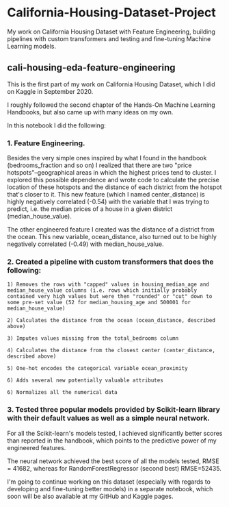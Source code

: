 # California-Housing-Dataset-Project
My work on California Housing Dataset with Feature Engineering, building pipelines with custom transformers and testing and fine-tuning Machine Learning models.

## cali-housing-eda-feature-engineering

This is the first part of my work on California Housing Dataset, which I did on Kaggle in September 2020.

I roughly followed the second chapter of the Hands-On Machine Learning Handbooks, but also came up with many ideas on my own.

In this notebook I did the following:

### 1. Feature Engineering.

Besides the very simple ones inspired by what I found in the handbook (bedrooms_fraction and so on) I realized that there are two "price hotspots"–geographical areas in which the highest prices tend to cluster. I explored this possible dependence and wrote code to calculate the precise location of these hotspots and the distance of each district from the hotspot that's closer to it. This new feature (which I named center_distance) is highly negatively correlated (-0.54) with the variable that I was trying to predict, i.e. the median prices of a house in a given district (median_house_value).

The other engineered feature I created was the distance of a district from the ocean. This new variable, ocean_distance, also turned out to be highly negatively correlated (-0.49) with median_house_value.

### 2. Created a pipeline with custom transformers that does the following:

    1) Removes the rows with "capped" values in housing_median_age and median_house_value columns (i.e. rows which initially probably contained very high values but were then "rounded" or "cut" down to some pre-set value (52 for median_housing_age and 500001 for median_house_value)
    
    2) Calculates the distance from the ocean (ocean_distance, described above)
    
    3) Imputes values missing from the total_bedrooms column
    
    4) Calculates the distance from the closest center (center_distance, described above)
    
    5) One-hot encodes the categorical variable ocean_proximity
    
    6) Adds several new potentially valuable attributes
    
    6) Normalizes all the numerical data
    
### 3. Tested three popular models provided by Scikit-learn library with their default values as well as a simple neural network.

For all the Scikit-learn's models tested, I achieved significantly better scores than reported in the handbook, which points to the predictive power of my engineered features.

The neural network achieved the best score of all the models tested, RMSE = 41682, whereas for RandomForestRegressor (second best) RMSE=52435.

I'm going to continue working on this dataset (especially with regards to developing and fine-tuning better models) in a separate notebook, which soon will be also available at my GitHub and Kaggle pages.

## 
